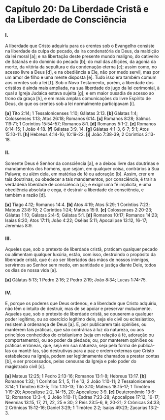 # Capítulo 20: Da Liberdade Cristã e da Liberdade de Consciência

### **I.** 
A liberdade que Cristo adquiriu para os crentes sob o Evangelho consiste na liberdade da culpa do pecado, da ira condenatória de Deus, da maldição da lei moral [a]; e na libertação deste presente mundo maligno, do cativeiro de Satanás e do domínio do pecado [b]; do mal das aflições, da agonia da morte, da vitória da sepultura e da condenação eterna [c]; assim como, no acesso livre a Deus [d], e na obediência a Ele, não por medo servil, mas por um amor de filho e uma mente disposta [e]. Tudo isso era também comum aos crentes sob a lei [f]. Sob o Novo Testamento, porém, a liberdade dos cristãos é ainda mais ampliada, na sua liberdade do jugo da lei cerimonial, à qual a Igreja Judaica estava sujeita [g]; e em maior ousadia de acesso ao trono da graça [h], e em mais amplas comunicações do livre Espírito de Deus, do que os crentes sob a lei normalmente participavam [i].

**[a]** Tito 2:14; 1 Tessalonicenses 1:10; Gálatas 3:13.
**[b]** Gálatas 1:4; Colossenses 1:13; Atos 26:18; Romanos 6:14.
**[c]** Romanos 8:28; Salmos 119:71; 1 Coríntios 15:54-57; Romanos 8:1.
**[d]** Romanos 5:1-2.
**[e]** Romanos 8:14-15; 1 João 4:18.
**[f]** Gálatas 3:9, 14.
**[g]** Gálatas 4:1-3, 6-7; 5:1; Atos 15:10-11.
**[h]** Hebreus 4:14-16; 10:19-22.
**[i]** João 7:38-39; 2 Coríntios 3:13-18.

### **II.**
Somente Deus é Senhor da consciência [a], e a deixou livre das doutrinas e mandamentos dos homens, que sejam, em qualquer coisa, contrários à Sua Palavra; ou além dela, em matérias de fé ou adoração [b]. Assim, crer em tais doutrinas, ou obedecer a tais mandamentos, por consciência, é trair a verdadeira liberdade de consciência [c]; e exigir uma fé implícita, e uma obediência absoluta e cega, é destruir a liberdade de consciência, e também a razão [d].

**[a]** Tiago 4:12; Romanos 14:4.
**[b]** Atos 4:19; Atos 5:29; 1 Coríntios 7:23; Mateus 23:8-10; 2 Coríntios 1:24; Mateus 15:9.
**[c]** Colossenses 2:20-23; Gálatas 1:10; Gálatas 2:4-5; Gálatas 5:1.
**[d]** Romanos 10:17; Romanos 14:23; Isaías 8:20; Atos 17:11; João 4:22; Oséias 5:11; Apocalipse 13:12, 16-17; Jeremias 8:9.

### **III.** 
Aqueles que, sob o pretexto de liberdade cristã, praticam qualquer pecado ou alimentam qualquer luxúria, estão, com isso, destruindo o propósito da liberdade cristã, que é: ao ser libertados das mãos de nossos inimigos, servirmos ao Senhor sem medo, em santidade e justiça diante Dele, todos os dias de nossa vida [a].

**[a]** Gálatas 5:13; 1 Pedro 2:16; 2 Pedro 2:19; João 8:34; Lucas 1:74-75.

### **IV.**
E, porque os poderes que Deus ordenou, e a liberdade que Cristo adquiriu, não têm o intuito de destruir, mas de se apoiar e preservar mutuamente. Aqueles que, sob o pretexto de liberdade cristã, se opuserem a qualquer poder legítimo, ou ao exercício legítimo dele, seja ele civil ou eclesiástico, resistem à ordenança de Deus [a]. E, por publicarem tais opiniões, ou manterem tais práticas, que são contrárias à luz da natureza, ou aos princípios conhecidos do cristianismo (seja em relação à fé, adoração ou comportamento), ou ao poder da piedade; ou, por manterem opiniões ou práticas errôneas, que, seja em sua natureza, seja pela forma de publicá-las ou mantê-las, são destrutivas para a paz e ordem externas que Cristo estabeleceu na Igreja, podem ser legitimamente chamados a prestar contas [b], e ser processados, pelas censuras da Igreja e pelo poder do magistrado civil [c].

**[a]** Mateus 12:25; 1 Pedro 2:13-16; Romanos 13:1-8; Hebreus 13:17.
**[b]** Romanos 1:32; 1 Coríntios 5:1, 5, 11 e 13; 2 João 1:10-11; 2 Tessalonicenses 3:14; 1 Timóteo 6:3-5; Tito 1:10-13; Tito 3:10; Mateus 18:15-17; 1 Timóteo 1:19-20; Apocalipse 2:2, 14-15, 20; Apocalipse 3:9.
**[c]** Deuteronômio 13:6-12; Romanos 13:3-4; 2 João 1:10-11; Esdras 7:23-28; Apocalipse 17:12, 16-17; Neemias 13:15, 17, 21, 22, 25 e 30; 2 Reis 23:5-6, 9, 20-21; 2 Crônicas 34:33; 2 Crônicas 15:12-16; Daniel 3:29; 1 Timóteo 2:2; Isaías 49:23; Zacarias 13:2-3.